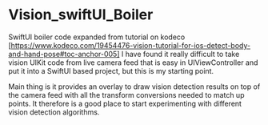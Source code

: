 # Vision_swiftUI_Boiler
SwiftUI boiler code expanded from tutorial on kodeco [https://www.kodeco.com/19454476-vision-tutorial-for-ios-detect-body-and-hand-pose#toc-anchor-005]
I have found it really difficult to take vision UIKit code from live camera feed that is easy in UIViewController and put it into a SwiftUI based project, but this is my starting point. 

Main thing is it provides an overlay to draw vision detection results on top of the camera feed with all the transform conversions needed to match up points. It therefore is a good place to start experimenting with different vision detection algorithms.

